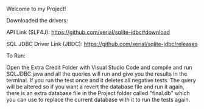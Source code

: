 Welcome to my Project!

Downloaded the drivers:

API Link (SLF4J): https://github.com/xerial/sqlite-jdbc#download

SQL JDBC Driver Link (JBDC): https://github.com/xerial/sqlite-jdbc/releases

To Run:

Open the Extra Credit Folder with Visual Studio Code and compile and run SQLJDBC.java and all the queries will run and give you the results in the terminal. If you run the test once and it deletes all negative tests. The query will be altered so if you want a revert the database file and run it again, there is an extra database file in the Project folder called "final.db" which you can use to replace the current database with it to run the tests again.

